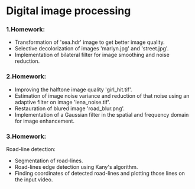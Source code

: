 # Digital image processing

### 1.Homework:
- Transformation of 'sea.hdr' image to get better image quality.
- Selective decolorization of images 'marlyn.jpg' and 'street.jpg'.
- Implementation of bilateral filter for image smoothing and noise reduction.
	
### 2.Homework:
- Improving the halftone image quality 'girl_hit.tif'.
- Estimation of image noise variance and reduction of that noise using an adaptive filter on image 'lena_noise.tif'.
- Restauration of blured image 'road_blur.png'.
- Implementation of a Gaussian filter in the spatial and frequency domain for image enhancement.

### 3.Homework:
Road-line detection:
- Segmentation of road-lines.
- Road-lines edge detection using Kany's algorithm.
- Finding coordinates of detected road-lines and plotting those lines on the input video.
